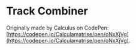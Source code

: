 # Track  Combiner

Originally made by Calculus on CodePen: [https://codepen.io/Calculamatrise/pen/oNxXjVg](https://codepen.io/Calculamatrise/pen/oNxXjVg).

